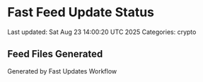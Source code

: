 # Fast Feed Update Status
Last updated: Sat Aug 23 14:00:20 UTC 2025
Categories: crypto

## Feed Files Generated

Generated by Fast Updates Workflow
